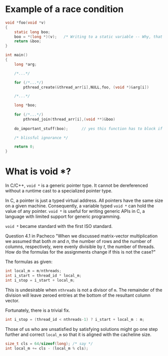 # Example of a race condition

```c
void *foo(void *v)
{
    static long boo;        
    boo = *(long *)(v);   /* Writing to a static variable -- Why, that's a critical section. */
    return &boo;
}

int main()
{
    long *arg;

    /*...*/

    for (/*...*/)
        pthread_create(&thread_arr[i],NULL,foo, (void *)&arg[i])

    /*...*/

    long *boo;
    
    for (/*...*/)
        pthread_join(thread_arr[i],(void **)&boo)
        
    do_important_stuff(boo);      // yes this function has to block if I don't malloc boo

    /* blissful ignorance */

    return 0;
}
```

# What is void *?

In C/C++, `void *` is a generic pointer type. It cannot be dereferenced without a runtime cast to a specialized pointer type.

In C, a pointer is just a typed virtual address. All pointers have the same size on a given machine. Consequently, a variable typed `void *` can hold the value of any pointer. `void *` is useful for writing generic APIs in C, a language with limited support for generic programming. 

`void *` became standard with the first ISO standard. 


Question 4.1 in Pacheco
"When we discussed matrix-vector multiplication we assumed that both $m$ and $n$, the number of rows and the number of columns, respectively, were evenly divisible by $t$, the number of threads. How do the formulas for the assignments change if this is not the case?"

The formulas as given:
```c
int local_m = m/nthreads;
int i_start = thread_id * local_m;
int i_stop = i_start + local_m;
```

This is undesirable when `nthreads` is not a divisor of `m`. The remainder of the division will leave zeroed entries at the bottom of the resultant column vector.

Fortunately, there is a trivial fix.
```c
int i_stop = (thread_id < nthreads-1) ? i_start + local_m : m;
```

Those of us who are unsatisfied by satisfying solutions might go one step further and correct `local_m` so that it is aligned with the cacheline size.

```c
size_t cls = 64/sizeof(long); /* say */
int local_m += cls - (local_m % cls);
```
